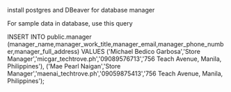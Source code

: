 install postgres and DBeaver for database manager


For sample data in database, use this query 

INSERT INTO public.manager (manager_name,manager_work_title,manager_email,manager_phone_number,manager_full_address) VALUES
	 ('Michael Bedico Garbosa','Store Manager','micgar_techtrove.ph','09089576713','756 Teach Avenue, Manila, Philippines'),
	 ('Mae Pearl Naigan','Store Manager','maenai_techtrove.ph','09059875413','756 Teach Avenue, Manila, Philippines');


